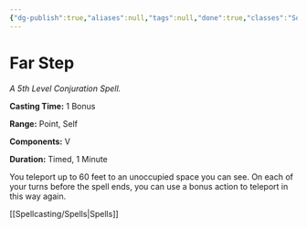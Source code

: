 ```yaml
---
{"dg-publish":true,"aliases":null,"tags":null,"done":true,"classes":"Sorcerer, Warlock, Wizard,","spellLevel":5,"school":"Conjuration","source":"XGE","permalink":"/spells/far-step/","dgHomeLink":false,"dgPassFrontmatter":true}
---
```


# Far Step
*A 5th Level Conjuration Spell.*

**Casting Time:** 1 Bonus

**Range:** Point, Self

**Components:** V 

**Duration:** Timed, 1 Minute

You teleport up to 60 feet to an unoccupied space you can see. On each of your turns before the spell ends, you can use a bonus action to teleport in this way again.

[[Spellcasting/Spells|Spells]]